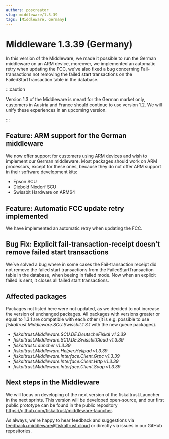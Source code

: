 ```yaml
---
authors: poscreator
slug: middleware/1.3.39
tags: [Middleware, Germany]
---
```


# Middleware 1.3.39 (Germany)
In this version of the Middleware, we made it possible to run the German middleware on an ARM device, moreover,  we implemented an automatic retry when updating the FCC, we've also fixed a bug concerning Fail-transactions not removing the failed start transactions on the FailedStartTransaction table in the database.

<!--truncate-->

:::caution

Version 1.3 of the Middleware is meant for the German market only, customers in Austria and France should continue to use version 1.2. We will unify these experiences in an upcoming version.

:::

## Feature: ARM support for the German middleware
We now offer support for customers using ARM devices and wish to implement our German middleware. Most packages should work on ARM processors, except for these ones, because they do not offer ARM support in their software development kits:
- Epson SCU
- Diebold Nixdorf SCU
- Swissbit Hardware on ARM64

## Feature: Automatic FCC update retry implemented
We have implemented an automatic retry when updating the FCC.


## Bug Fix: Explicit fail-transaction-receipt doesn't remove failed start transactions
We´ve solved a bug where in some cases the Fail-transaction receipt did not remove the failed start transactions from the FailedStartTransaction table in the database, when beeing in failed mode. Now when an explicit failed is sent, it closes all failed start transactions.

## Affected packages
Packages not listed here were not updated, as we decided to not increase the version of unchanged packages. All packages with versions greater or equal to 1.3.1 are compatible with each other (it is e.g. possible to use _fiskaltrust.Middleware.SCU.Swissbit.1.3.1_ with the new queue packages).

- _fiskaltrust.Middleware.SCU.DE.DeutscheFiskal v1.3.39_
- _fiskaltrust.Middleware.SCU.DE.SwissbitCloud v1.3.39_
- _fiskaltrust.Launcher v1.3.39_
- _fiskaltrust.Middleware.Helper.Helipad v1.3.39_
- _fiskaltrust.Middleware.Interface.Client.Grpc v1.3.39_
- _fiskaltrust.Middleware.Interface.Client.Http v1.3.39_
- _fiskaltrust.Middleware.Interface.Client.Soap v1.3.39_

## Next steps in the Middleware
We will focus on developing of the next version of the fiskaltrust.Launcher in the next sprints.
This version will be developed open-source, and our first public prototype can be found in the public repository https://github.com/fiskaltrust/middleware-launcher.

As always, we're happy to hear feedback and suggestions via [feedback+middleware@fiskaltrust.cloud](mailto:feedback+middleware@fiskaltrust.cloud) or directly via issues in our GitHub repositories.
